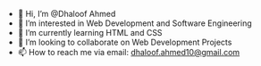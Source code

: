 - 👋 Hi, I’m @Dhaloof Ahmed
- 👀 I’m interested in Web Development and Software Engineering
- 🌱 I’m currently learning HTML and CSS
- 💞️ I’m looking to collaborate on Web Development Projects
- 📫 How to reach me via email: dhaloof.ahmed10@gmail.com
​
<!---
Dhaloof/Dhaloof is a ✨ special ✨ repository because its `README.md` (this file) appears on your GitHub profile.
You can click the Preview link to take a look at your changes.
--->
